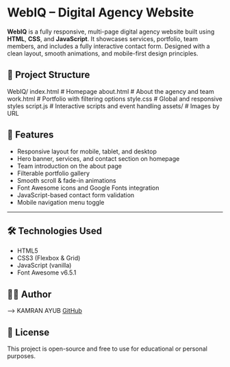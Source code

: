# WebIQ – Digital Agency Website

**WebIQ** is a fully responsive, multi-page digital agency website built using **HTML**, **CSS**, and **JavaScript**. It showcases services, portfolio, team members, and includes a fully interactive contact form. Designed with a clean layout, smooth animations, and mobile-first design principles.

## 📁 Project Structure

WebIQ/
 index.html       # Homepage
 about.html       # About the agency and team
 work.html        # Portfolio with filtering options
 style.css        # Global and responsive styles
 script.js        # Interactive scripts and event handling
 assets/          # Images by URL


## 🚀 Features

- Responsive layout for mobile, tablet, and desktop
- Hero banner, services, and contact section on homepage
- Team introduction on the about page
- Filterable portfolio gallery
- Smooth scroll & fade-in animations
- Font Awesome icons and Google Fonts integration
- JavaScript-based contact form validation
- Mobile navigation menu toggle

---

## 🛠️ Technologies Used

- HTML5
- CSS3 (Flexbox & Grid)
- JavaScript (vanilla)
- Font Awesome v6.5.1


## 👨‍💻 Author

--> KAMRAN AYUB 
[GitHub](https://github.com/kamrranayub)


## 📄 License

This project is open-source and free to use for educational or personal purposes.
